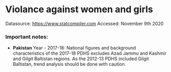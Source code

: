 # Violance against women and girls

Datasource: https://www.statcompiler.com
Accessed: November 9th 2020

### Important notes:

- **Pakistan**
  Year - 2017-18: National figures and background characteristics of the 2017-18 PDHS excludes Azad Jammu and Kashmir and Gilgit Baltistan regions. As the 2012-13 PDHS included Gilgit Baltistan, trend analysis should be done with caution.
